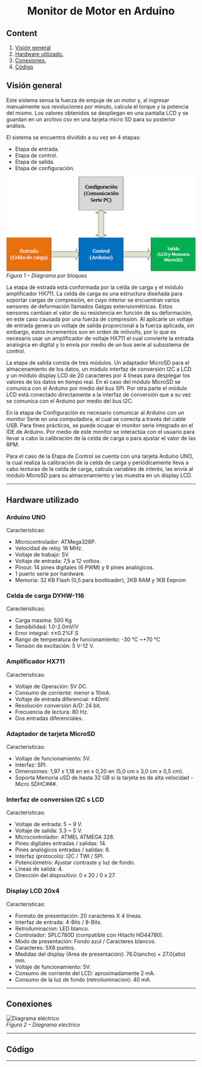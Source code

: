 # <div style="text-align:center">**Monitor de Motor en Arduino**

## Content

1. [Visión general](#Overview)
2. [Hardware utilizado.](#Hardware)
3. [Conexiones.](#Conections)
4. [Código](#Code)


## **Visión general** <a name="Overview"></a>

Este sistema sensa la fuerza de empuje de un motor y, al ingresar manualmente sus revoluciones por minuto, calcula el torque y la potencia del mismo. Los valores obtenidos se despliegan en una pantalla LCD y se guardan en un archivo csv en una tarjeta micro SD para su posterior análisis.

El sistema se encuentra dividido a su vez en 4 etapas:
- Etapa de entrada.
- Etapa de control.
- Etapa de salida.
- Etapa de configuración.

![Diagrama bloques](Diagramas/DiagramaBloques.png "Diagrama bloques")  
*Figura 1 – Diagrama por bloques*

La etapa de estrada está conformada por la celda de carga y el módulo amplificador HX711. La celda de carga es una estructura diseñada para soportar cargas de compresión, en cuyo interior se encuentran varios sensores de deformación llamados Galgas extensiométricas. Estos sensores cambian el valor de su resistencia en función de su deformación, en este caso causada por una fuerza de compresión. Al aplicarle un voltaje de entrada genera un voltaje de salida proporcional a la fuerza aplicada, sin embargo, estos incrementos son en orden de milivolts, por lo que es necesario usar un amplificador de voltaje HX711 el cual convierte la entrada analogica en digital y lo envía por medio de un bus serie al subsistema de control.

La etapa de salida consta de tres módulos. Un adaptador MicroSD para el almacenamiento de los datos, un módulo interfaz de conversión I2C a LCD y un módulo display LCD de 20 caracteres por 4 líneas para desplegar los valores de los datos en tiempo real. En el caso del módulo MicroSD se comunica con el Arduino por medio del bus SPI. Por otra parte el módulo LCD está conectado directamente a la interfaz de conversión que a su vez se comunica con el Arduino por medio del bus I2C.

En la etapa de Configuración es necesario comunicar al Arduino con un monitor Serie en una computadora, el cual se conecta a través del cable USB. Para fines prácticos, se puede ocupar el monitor serie integrado en el IDE de Arduino. Por medio de este monitor se interactúa con el usuario para llevar a cabo la calibración de la celda de carga o para ajustar el valor de las RPM.

Para el caso de la Etapa de Control se cuenta con una tarjeta Arduino UNO, la cual realiza la calibración de la celda de carga y periódicamente lleva a cabo lecturas de la celda de carga, calcula variables de interés, las envía al módulo MicroSD para su almacenamiento y las muestra en un display LCD.



- - -
## **Hardware utilizado** <a name="Hardware"></a>

### **Arduino UNO**
Caracteristicas:
- Microcontrolador: ATMega328P.
- Velocidad de reloj: 16 MHz.
- Voltaje de trabajo: 5V.
- Voltaje de entrada: 7,5 a 12 voltios.
- Pinout: 14 pines digitales (6 PWM)  y 6 pines analógicos.
- 1 puerto serie por hardware.
- Memoria: 32 KB Flash (0,5 para bootloader), 2KB RAM y 1KB Eeprom

### **Celda de carga DYHW-116**
Caracteristicas:
- Carga maxima: 500 Kg
- Sensibilidad: 1.0-2.0mV/V
- Error integral: ≤±0.2%F.S
- Rango de temperatura de funcionamiento: -30 ℃ ~+70 ℃
- Tensión de excitación: 5 V-12 V.

### **Amplificador HX711**
Caracteristicas:
- Voltaje de Operación: 5V DC.
- Consumo de corriente: menor a 10mA.
- Voltaje de entrada diferencial: ±40mV.
- Resolución conversión A/D: 24 bit.
- Frecuencia de lectura: 80 Hz.
- Dos entradas diferenciales.

### **Adaptador de tarjeta MicroSD**
Caracteristicas:
- Voltaje de funcionamiento: 5V.
- Interfaz: SPI.
- Dimensiones: 1,97 x 1,18 en en x 0,20 en (5,0 cm x 3,0 cm x 0,5 cm).
- Soporta Memoria uSD de hasta 32 GB si la tarjeta es de alta velocidad - Micro SDHC###.

### **Interfaz de conversion I2C s LCD**
Caracteristicas:
- Voltaje de entrada: 5 ~ 9 V.
- Voltaje de salida: 3.3 ~ 5 V.
- Microcontrolador: ATMEL ATMEGA 328.
- Pines digitales entradas / salidas: 14.
- Pines analógicos entradas / salidas: 6.
- Interfaz (protocolo): I2C / TWI / SPI.
- Potenciómetro: Ajustar contraste y luz de fondo.
- Líneas de salida: 4.
- Dirección del dispositivo: 0 x 20 / 0 x 27.
### **Display LCD 20x4**
Caracteristicas:
- Formato de presentación: 20 caracteres X 4 líneas.
- Interfaz de entrada: 4-Bits / 8-Bits.
- Retroiluminacion: LED blanco.
- Controlador: SPLC780D (compatible con Hitachi HD44780).
- Modo de presentación: Fondo azul / Caracteres blancos.
- Caracteres: 5X8 puntos.
- Medidas del display (Area de presentación): 76.0(ancho) × 27.0(alto) mm.
- Voltaje de funcionamiento: 5V.
- Consumo de corriente del LCD: aproximadamente 2 mA.
- Consumo de la luz de fondo (retroiluminacion): 40 mA.
- - -
## Conexiones <a name="Conections"></a>
![Diagrama eléctrico](Diagramas/schematic.bmp "Diagrama eléctrico")  
*Figura 2 – Diagrama electrico*
- - -
## Código <a name="Code"></a>
- - -